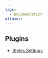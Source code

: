 ```yaml
---
tags:
  - Documentation
aliases:
---
```

## Plugins
- [Styles Settings](https://github.com/mgmeyers/obsidian-style-settings)